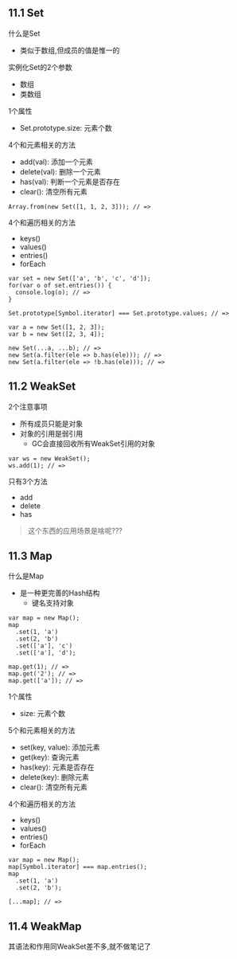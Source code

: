 ## 11.1 Set
什么是Set
- 类似于数组,但成员的值是惟一的

实例化Set的2个参数
- 数组
- 类数组

1个属性
- Set.prototype.size: 元素个数

4个和元素相关的方法
- add(val): 添加一个元素
- delete(val): 删除一个元素
- has(val): 判断一个元素是否存在
- clear(): 清空所有元素

```
Array.from(new Set([1, 1, 2, 3])); // =>
```
4个和遍历相关的方法
- keys()
- values()
- entries()
- forEach

```
var set = new Set(['a', 'b', 'c', 'd']);
for(var o of set.entries()) {
  console.log(o); // =>
}

Set.prototype[Symbol.iterator] === Set.prototype.values; // =>
```
```
var a = new Set([1, 2, 3]);
var b = new Set([2, 3, 4]);

new Set(...a, ...b); // =>
new Set(a.filter(ele => b.has(ele))); // =>
new Set(a.filter(ele => !b.has(ele))); // =>
```

## 11.2 WeakSet
2个注意事项
- 所有成员只能是对象
- 对象的引用是弱引用
  - GC会直接回收所有WeakSet引用的对象
  
```
var ws = new WeakSet();
ws.add(1); // =>
```

只有3个方法
- add
- delete
- has

> 这个东西的应用场景是啥呢???

## 11.3 Map
什么是Map
- 是一种更完善的Hash结构
  - 键名支持对象
  
```
var map = new Map();
map
  .set(1, 'a')
  .set(2, 'b')
  .set(['a'], 'c')
  .set(['a'], 'd');
  
map.get(1); // =>
map.get('2'); // =>
map.get(['a']); // =>
```  
1个属性
- size: 元素个数

5个和元素相关的方法
- set(key, value): 添加元素
- get(key): 查询元素
- has(key): 元素是否存在 
- delete(key): 删除元素
- clear(): 清空所有元素

4个和遍历相关的方法
- keys()
- values()
- entries()
- forEach

```
var map = new Map();
map[Symbol.iterator] === map.entries();
map
  .set(1, 'a')
  .set(2, 'b');

[...map]; // =>
```

## 11.4 WeakMap

其语法和作用同WeakSet差不多,就不做笔记了